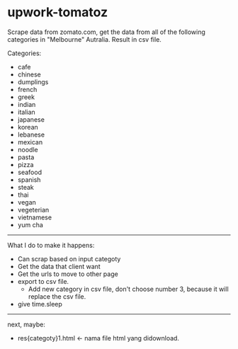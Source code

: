 # upwork-tomatoz
Scrape data from zomato.com, get the data from all of the following categories in "Melbourne" Autralia. Result in csv file.

Categories:
- cafe
- chinese
- dumplings
- french
- greek
- indian
- italian
- japanese
- korean
- lebanese
- mexican
- noodle
- pasta
- pizza
- seafood
- spanish
- steak
- thai
- vegan
- vegeterian
- vietnamese
- yum cha
---
What I do to make it happens:
- Can scrap based on input categoty
- Get the data that client want
- Get the urls to move to other page
- export to csv file.
    - Add new category in csv file, don't choose number 3, because it will replace the csv file.
- give time.sleep
---

next, maybe:
- res{categoty}1.html <- nama file html yang didownload.